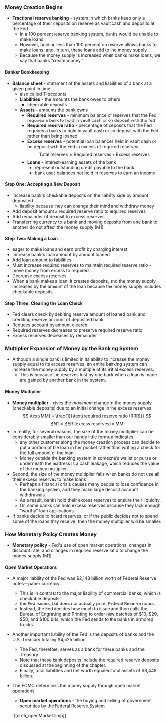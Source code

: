 ### Money Creation Begins
- **Fractional reserve banking** - system in which banks keep only a percentage of their deposits on reserve as vault cash and deposits at the Fed
	- In a 100 percent reserve banking system, banks would be unable to make loans. 
	- However, holding less than 100 percent on reserve allows banks to make loans, and, in turn, these loans add to the money supply. 
	- Because the money supply is increased when banks make loans, we say that banks “create money.” 
#### Banker Bookkeeping
- **Balance sheet** - statement of the assets and liabilities of a bank at a given point in time
	- also called *T-accounts*
	- **Liabilities** - the amounts the bank owes to others
		- checkable deposits
	- **Assets** - amounts the bank owns
		- **Required reserves** - minimum balance of reserves that the Fed requires a bank to hold in vault cash or on deposit with the fed
		- **Required reserve ratio** - percentage of deposits that the Fed requires a banks to hold in vault cash or on deposit with the Fed rather than being loaned
		- **Excess reserves** - potential loan balances held in vault cash or on deposit with the Fed in excess of required reserves$$
\text{Total reserves}=\text{Required reserves}+\text{Excess reserves}
$$
		- **Loans** - interest-earning assets of the bank
			- represent outstanding credit payable to the bank
			- bank uses balances not held in reserves to earn an income

#### Step One: Accepting a New Deposit
- Increase bank's checkable deposits on the liability side by amount deposited
	- liability because they can change their mind and withdraw money
- Add $\text{deposit amount}\times \text{required reserve ratio}$ to required reserves
- Add remainder of deposit to excess reserves
- Transferring currency to a bank and moving deposits from one bank to another do not affect the money supply (M1)
#### Step Two: Making a Loan
- eager to make loans and earn profit by charging interest
- Increase bank's loan amount by amount loaned
- Add loan amount to liabilities
- Must increase required reserves to maintain required reserve ratio - move money from excess to required
- Decrease excess reserves
- When a bank makes a loan, it creates deposits, and the money supply increases by the amount of the loan because the money supply includes checkable deposits. 
#### Step Three: Clearing the Loan Check
- Fed clears check by debiting reserve amount of loaned bank and crediting reserve account of deposited bank
- Reduces account by amount cleared
- Required reserves decreases to preserve required reserve ratio
- Excess reserves decreases by remainder

### Multiplier Expansion of Money by the Banking System
- Although a single bank is limited in its ability to increase the money supply equal to its excess reserves, an entire banking system can increase the money supply by a multiple of its initial excess reserves. 
	- This is because the reserves lost by one bank when a loan is made are gained by another bank in the system. 
#### Money Multiplier
- **Money multiplier** - gives the *maximum* change in the money supply (checkable deposits) due to an initial change in the excess reserves
$$
\text{MM} = \frac{1}{\text{required reserve ratio (RRR)}}
$$
$$
\Delta \text{M1}=\Delta \text{ER (excess reserves)}\times \text{MM}
$$
- In reality, for several reasons, the size of the money multiplier can be considerably smaller than our handy little formula indicates. 
	- any other customer along the money creation process can decide to put a portion of the loan in her pocket rather than writing a check for the full amount of the loan
	- Money outside the banking system in someone’s wallet or purse or underneath the mattress is a cash leakage, which reduces the value of the money multiplier.
- Second, the size of the money multiplier falls when banks do not use all their excess reserves to make loans
	- Perhaps a financial crisis causes many people to lose confidence in the banking system, and they make large deposit account withdrawals. 
	- As a result, banks hold their excess reserves to ensure their liquidity. 
	- Or, some banks can hold excess reserves because they lack enough “worthy” loan applications. 
- If banks decide to hoard reserves, or if the public decides not to spend some of the loans they receive, then the money multiplier will be smaller. 
### How Monetary Policy Creates Money
- **Monetary policy** - Fed's use of open market operations, changes in discount rate, and changes in required reserve ratio to change the money supply (M1)
#### Open Market Operations
- A major liability of the Fed was $2,148 billion worth of Federal Reserve notes—paper currency. 
	- This is in contrast to the major liability of commercial banks, which is checkable deposits
	- the Fed issues, but does not actually print, Federal Reserve notes. 
	- Instead, the Fed decides how much to issue and then calls the Bureau of Engraving and Printing to order new batches of $10, $20, $50, and $100 bills, which the Fed sends to the banks in armored trucks. 
- Another important liability of the Fed is the deposits of banks and the U.S. Treasury totaling $4,525 billion. 
	- The Fed, therefore, serves as a bank for these banks and the Treasury. 
	- Note that these bank deposits include the required reserve deposits discussed at the beginning of the chapter. 
	- Finally, total liabilities and net worth equaled total assets of $8,448 billion.
- The FOMC determines the money supply through open market operations
	- **Open market operations** - the buying and selling of government securities by the Federal Reserve System

	![[ch15_openMarket.bmp]]